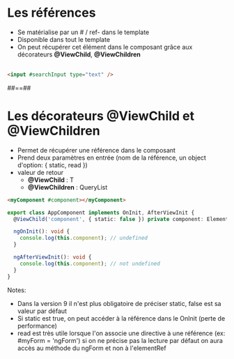 <!-- .slide: class="with-code inconsolata" -->
# Les références

- Se matérialise par un # / ref- dans le template
- Disponible dans tout le template
- On peut récupérer cet élément dans le composant grâce aux décorateurs __@ViewChild__, __@ViewChildren__ <br/><br/>
```html
<input #searchInput type="text" />
```

<!-- .element: class="big-code" -->

##==##

<!-- .slide: class="with-code inconsolata" -->

# Les décorateurs __@ViewChild__ et __@ViewChildren__

- Permet de récupérer une référence dans le composant
- Prend deux paramètres en entrée (nom de la référence, un object d'option: { static, read })
- valeur de retour
    - __@ViewChild__ : T
    - __@ViewChildren__ : QueryList<T>

```html
<myComponent #component></myComponent>
```

<!-- .element: class="small-code" -->

```typescript
export class AppComponent implements OnInit, AfterViewInit {
  @ViewChild('component', { static: false }) private component: ElementRef;

  ngOnInit(): void {
    console.log(this.component); // undefined    
  }

  ngAfterViewInit(): void {
    console.log(this.component); // not undefined
  }
}
```
<!-- .element: class="small-code" -->
Notes:

- Dans la version 9 il n'est plus obligatoire de préciser static, false est sa valeur par défaut
- Si static est true, on peut accéder à la référence dans le OnInit (perte de performance)
- read est très utile lorsque l'on associe une directive à une référence (ex: #myForm = 'ngForm') si on ne précise pas
  la lecture par défaut on aura accès au méthode du ngForm et non à l'elementRef
